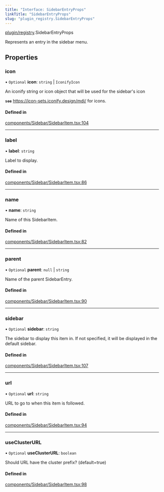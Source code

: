 ```yaml
---
title: "Interface: SidebarEntryProps"
linkTitle: "SidebarEntryProps"
slug: "plugin_registry.SidebarEntryProps"
---
```


[plugin/registry](../modules/plugin_registry.md).SidebarEntryProps

Represents an entry in the sidebar menu.

## Properties

### icon

• `Optional` **icon**: `string` \| `IconifyIcon`

An iconify string or icon object that will be used for the sidebar's icon

**`see`** https://icon-sets.iconify.design/mdi/ for icons.

#### Defined in

[components/Sidebar/SidebarItem.tsx:104](https://github.com/headlamp-k8s/headlamp/blob/1093c364/frontend/src/components/Sidebar/SidebarItem.tsx#L104)

___

### label

• **label**: `string`

Label to display.

#### Defined in

[components/Sidebar/SidebarItem.tsx:86](https://github.com/headlamp-k8s/headlamp/blob/1093c364/frontend/src/components/Sidebar/SidebarItem.tsx#L86)

___

### name

• **name**: `string`

Name of this SidebarItem.

#### Defined in

[components/Sidebar/SidebarItem.tsx:82](https://github.com/headlamp-k8s/headlamp/blob/1093c364/frontend/src/components/Sidebar/SidebarItem.tsx#L82)

___

### parent

• `Optional` **parent**: ``null`` \| `string`

Name of the parent SidebarEntry.

#### Defined in

[components/Sidebar/SidebarItem.tsx:90](https://github.com/headlamp-k8s/headlamp/blob/1093c364/frontend/src/components/Sidebar/SidebarItem.tsx#L90)

___

### sidebar

• `Optional` **sidebar**: `string`

The sidebar to display this item in. If not specified, it will be displayed in the default sidebar.

#### Defined in

[components/Sidebar/SidebarItem.tsx:107](https://github.com/headlamp-k8s/headlamp/blob/1093c364/frontend/src/components/Sidebar/SidebarItem.tsx#L107)

___

### url

• `Optional` **url**: `string`

URL to go to when this item is followed.

#### Defined in

[components/Sidebar/SidebarItem.tsx:94](https://github.com/headlamp-k8s/headlamp/blob/1093c364/frontend/src/components/Sidebar/SidebarItem.tsx#L94)

___

### useClusterURL

• `Optional` **useClusterURL**: `boolean`

Should URL have the cluster prefix? (default=true)

#### Defined in

[components/Sidebar/SidebarItem.tsx:98](https://github.com/headlamp-k8s/headlamp/blob/1093c364/frontend/src/components/Sidebar/SidebarItem.tsx#L98)
